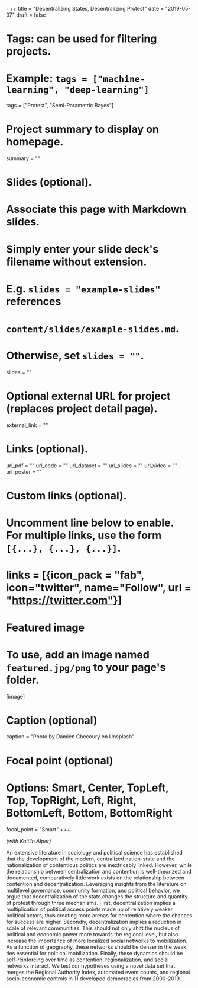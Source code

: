 +++
title = "Decentralizing States, Decentralizing Protest"
date = "2019-05-07"
draft = false

# Tags: can be used for filtering projects.
# Example: `tags = ["machine-learning", "deep-learning"]`
tags = ["Protest", "Semi-Parametric Bayes"]

# Project summary to display on homepage.
summary = ""

# Slides (optional).
#   Associate this page with Markdown slides.
#   Simply enter your slide deck's filename without extension.
#   E.g. `slides = "example-slides"` references 
#   `content/slides/example-slides.md`.
#   Otherwise, set `slides = ""`.
slides = ""

# Optional external URL for project (replaces project detail page).
external_link = ""

# Links (optional).
url_pdf = ""
url_code = ""
url_dataset = ""
url_slides = ""
url_video = ""
url_poster = ""

# Custom links (optional).
#   Uncomment line below to enable. For multiple links, use the form `[{...}, {...}, {...}]`.
# links = [{icon_pack = "fab", icon="twitter", name="Follow", url = "https://twitter.com"}]

# Featured image
# To use, add an image named `featured.jpg/png` to your page's folder. 
[image]
  # Caption (optional)
  caption = "Photo by Damien Checoury on Unsplash"

  # Focal point (optional)
  # Options: Smart, Center, TopLeft, Top, TopRight, Left, Right, BottomLeft, Bottom, BottomRight
  focal_point = "Smart"
+++

*(with Kaitlin Alper)*

An extensive literature in sociology and political science has established that the development of the modern, centralized nation-state and the nationalization of contentious politics are inextricably linked. However, while the relationship between centralization and contention is well-theorized and documented, comparatively little work exists on the relationship between contention and decentralization. Leveraging insights from the literature on multilevel governance, community formation, and political behavior, we argue that decentralization of the state changes the structure and quantity of protest through three mechanisms. First, decentralization implies a multiplication of political access points made up of relatively weaker political actors; thus creating more arenas for contention where the chances for success are higher. Secondly, decentralization implies a reduction in scale of relevant communities. This should not only shift the nucleus of political and economic power more towards the regional level, but also increase the importance of more localized social networks to mobilization.  As a function of geography, these networks should be denser in the weak ties essential for political mobilization. Finally, these dynamics should be self-reinforcing over time as contention, regionalization, and social networks interact. We test our hypotheses using a novel data set that merges the Regional Authority Index, automated event counts, and regional socio-economic controls in 11 developed democracies from 2000-2019.

